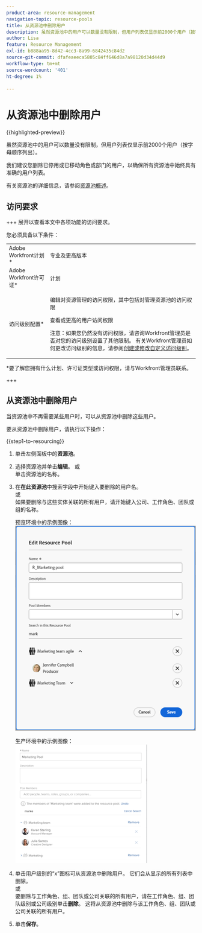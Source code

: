 ```yaml
---
product-area: resource-management
navigation-topic: resource-pools
title: 从资源池中删除用户
description: 虽然资源池中的用户可以数量没有限制，但用户列表仅显示前2000个用户（按字母顺序列出）。
author: Lisa
feature: Resource Management
exl-id: b888aa95-8d42-4cc3-8a99-6842435c84d2
source-git-commit: dfafeaeeca5805c84ff646d8a7a98120d34d44d9
workflow-type: tm+mt
source-wordcount: '401'
ht-degree: 1%

---
```


# 从资源池中删除用户

{{highlighted-preview}}

虽然资源池中的用户可以数量没有限制，但用户列表仅显示前2000个用户（按字母顺序列出）。

我们建议您删除已停用或已移动角色或部门的用户，以确保所有资源池中始终具有准确的用户列表。

有关资源池的详细信息，请参阅[资源池概述](../../../resource-mgmt/resource-planning/resource-pools/work-with-resource-pools.md)。

## 访问要求

+++ 展开以查看本文中各项功能的访问要求。

您必须具备以下条件：

<table style="table-layout:auto"> 
 <col> 
 <col> 
 <tbody> 
  <tr> 
   <td role="rowheader">Adobe Workfront计划*</td> 
   <td> <p>专业及更高版本</p> </td> 
  </tr> 
  <tr> 
   <td role="rowheader">Adobe Workfront许可证*</td> 
   <td> <p>计划 </p> </td> 
  </tr> 
  <tr> 
   <td role="rowheader">访问级别配置*</td> 
   <td> <p>编辑对资源管理的访问权限，其中包括对管理资源池的访问权限</p> <p>查看或更高的用户访问权限</p> <p>注意：如果您仍然没有访问权限，请咨询Workfront管理员是否对您的访问级别设置了其他限制。 有关Workfront管理员如何更改访问级别的信息，请参阅<a href="../../../administration-and-setup/add-users/configure-and-grant-access/create-modify-access-levels.md" class="MCXref xref">创建或修改自定义访问级别</a>。</p> </td> 
  </tr> <!--
   <tr data-mc-conditions="QuicksilverOrClassic.Draft mode"> 
    <td role="rowheader">Object permissions</td> 
    <td> <p>(NOTE:&nbsp;I don't think this is needed for removing users from the pool)</p> <p>Manage permissions for the projects, templates, and users you associate the Resource Pools with</p> <p>For information on requesting additional access, see <a href="../../../workfront-basics/grant-and-request-access-to-objects/request-access.md" class="MCXref xref">Request access to objects </a>.</p> </td> 
   </tr>
  --> 
 </tbody> 
</table>

&#42;要了解您拥有什么计划、许可证类型或访问权限，请与Workfront管理员联系。

+++

## 从资源池中删除用户

当资源池中不再需要某些用户时，可以从资源池中删除这些用户。

要从资源池中删除用户，请执行以下操作：

{{step1-to-resourcing}}

1. 单击左侧面板中的&#x200B;**资源池**。
1. 选择资源池并单击&#x200B;**编辑**。
或\
   单击资源池的名称。

1. 在&#x200B;**在此资源池**&#x200B;中搜索字段中开始键入要删除的用户名。\
   或\
   如果要删除与这些实体关联的所有用户，请开始键入公司、工作角色、团队或组的名称。

   <span class="preview">预览环境中的示例图像：<span>
   ![从资源池中删除用户](assets/remove-users-from-resource-pool.png)

   生产环境中的示例图像：
   ![在资源池中搜索](assets/search-inside-new-resource-pool-350x314.png)

1. 单击用户级别的“x”图标可从资源池中删除用户。 它们会从显示的所有列表中删除。\
   或\
   要删除与工作角色、组、团队或公司关联的所有用户，请在工作角色、组、团队级别或公司级别单击&#x200B;**删除**。 这将从资源池中删除与该工作角色、组、团队或公司关联的所有用户。

1. 单击&#x200B;**保存**。
